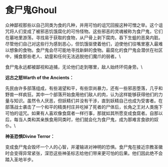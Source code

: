 # 食尸鬼Ghoul

众神鄙视那些以自己同类为食的凡种，并用可怕的诅咒回报这种可憎之举。这个诅咒将人们变成了被邪恶饥饿腐化的可怜怪物。这些邪恶的灵魂被称为食尸鬼，它们在墓地里游荡，寻找易于获取的食物，从尸骨上剥下腐肉，吞下生蛆的恶臭内脏。尽管他们自己对这些行为感到恶心，但饥饿驱使着他们，迫使他们往嘴里塞入最难以想象的食物。食尸鬼会尽可能地寻找新鲜的食物。最腐化的食尸鬼会潜伏在社区中，捕食那些老人、幼童和任何无法逃脱他们魔爪的弱者。\

食尸鬼永远都被鄙视和追捕，无论他们走到哪里，敌人始终环伺身旁。\

**远古之怒Warth of the Ancients：**

先民由许多部落组成，有些渴望和平，有些崇尚暴力，还有一些邪恶堕落，几乎和野兽一样疯狂。其中一个部落开始食用他们敌人的肉，认为这样能够获得他们的力量与知识。虽然令人厌恶，但妖精们并没有干涉，直到妖精自己也成为受害者。在部落战士袭击了一个和平的精类村庄并吃掉了死者的尸体后，长角之王对人类施下可怕的诅咒。如果有人喜欢像食腐者一样行事，那就如其所愿变成食腐者。自那以后，每当人类和其亲族食用同类时，他们就会化为食尸鬼，成为那难言食欲的奴仆。\

**神圣恐惧Divine Terror：**

变成食尸鬼会毁坏一个人的心智，并灌输进对神明的恐惧。食尸鬼在接近宗教圣徽时会变得异常紧张，深恐这些神圣标志给他们带来更可怕的后果。他们因此绝不会踏入圣地半步。
